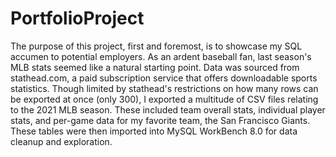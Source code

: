 # PortfolioProject

The purpose of this project, first and foremost, is to showcase my SQL accumen to potential employers. As an ardent baseball fan, last season's MLB stats seemed like a natural starting point. Data was sourced from stathead.com, a paid subscription service that offers downloadable sports statistics. Though limited by stathead's restrictions on how many rows can be exported at once (only 300), I exported a multitude of CSV files relating to the 2021 MLB season. These included team overall stats, individual player stats, and per-game data for my favorite team, the San Francisco Giants. These tables were then imported into MySQL WorkBench 8.0 for data cleanup and exploration.

